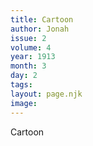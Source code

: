 ```yaml
---
title: Cartoon
author: Jonah
issue: 2
volume: 4
year: 1913
month: 3
day: 2
tags:
layout: page.njk
image:
---
```

Cartoon

